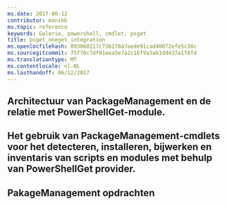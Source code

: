 ```yaml
---
ms.date: 2017-06-12
contributor: manikb
ms.topic: reference
keywords: Galerie, powershell, cmdlet, psget
title: psget_oneget_integration
ms.openlocfilehash: 093860217c736278a7aede91cad40072efe5c38c
ms.sourcegitcommit: 75f70c7df01eea5e7a2c16f9a3ab1dd437a1f8fd
ms.translationtype: MT
ms.contentlocale: nl-NL
ms.lasthandoff: 06/12/2017
---
```

## <a name="architecture-of-packagemanagement-and-its-relationship-with-powershellget-module"></a>Architectuur van PackageManagement en de relatie met PowerShellGet-module.

## <a name="how-to-use-packagemanagement-cmdlets-for-discovering-installing-updating-and-inventory-of-scripts-and-modules-using-powershellget-provider"></a>Het gebruik van PackageManagement-cmdlets voor het detecteren, installeren, bijwerken en inventaris van scripts en modules met behulp van PowerShellGet provider.

## <a name="pakagemanagement-commands"></a>PakageManagement opdrachten

